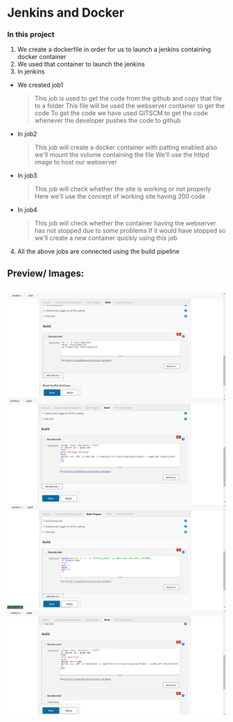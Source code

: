 # Jenkins and Docker

### In this project

1. We create a dockerfile in order for us to launch a jenkins containing docker container
2. We used that container to launch the jenkins 
3. In jenkins 
  * We created job1
    > This job is used to get the code from the github and copy that file to a folder 
    > This file will be used the webserver container to get the code
    > To get the code we have used GITSCM to get the code whenever the developer pushes the code to github
    
  * In job2 
    > This job will create a docker container with patting enabled also we'll mount the volume containing the file 
    > We'll use the httpd image to host our webserver
    
  * In job3
    > This job will check whether the site is working or not properly
    > Here we'll use the concept of working site having 200 code
    
  * In job4
    > This job will check whether the container having the webserver has not stopped due to some problems
    > If it would have stopped so we'll create a new container quickly using this job
    
 4. All the above jobs are connected using the build pipeline

## Preview/ Images: 

<p style="float: left">
    <img src="/job1.PNG" />
    <img src="/job2.PNG" />
    <img src="/job3.PNG" />
    <img src="/job4.PNG" />
</p>
 

